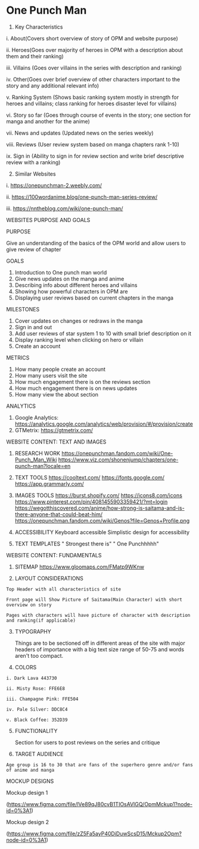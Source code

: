 # One Punch Man
1. Key Characteristics
  
  i. About(Covers short overview of story of OPM and website purpose)
  
  ii. Heroes(Goes over majority of heroes in OPM with a description about them and their ranking)
  
  iii. Villains (Goes over villains in the series with description and ranking)
  
  iv. Other(Goes over brief overview of other characters important to the story and any additional relevant info)
  
  v. Ranking System (Shows basic ranking system mostly in strength for heroes and villains; class ranking for heroes disaster level for villains)
  
  vi. Story so far (Goes through course of events in the story; one section for manga and another for the anime)
  
  vii. News and updates (Updated news on the series weekly)
  
  viii. Reviews (User review system based on manga chapters rank 1-10)
  
  ix. Sign in (Ability to sign in for review section and write brief descriptive review with a ranking)
  
 2. Similar Websites
  
  i. https://onepunchman-2.weebly.com/
  
  ii. https://100wordanime.blog/one-punch-man-series-review/
  
  iii. https://nntheblog.com/wiki/one-punch-man/
  
WEBSITES PURPOSE AND GOALS

PURPOSE

  Give an understanding of the basics of the OPM world and allow users to give review of chapter

GOALS
  
  1. Introduction to One punch man world
  2. Give news updates on the manga and anime
  3. Describing info about different heroes and villains
  4. Showing how powerful characters in OPM are
  5. Displaying user reviews based on current chapters in the manga

MILESTONES
  
  1. Cover updates on changes or redraws in the manga
  2. Sign in and out
  3. Add user reviews of star system 1 to 10 with small brief description on it
  4. Display ranking level when clicking on hero or villain
  5. Create an account

METRICS
  
  1. How many people create an account
  2. How many users visit the site
  3. How much engagement there is on the reviews section
  4. How much engagement there is on news updates
  5. How many view the about section

ANALYTICS
  
  1. Google Analytics: https://analytics.google.com/analytics/web/provision/#/provision/create
  2. GTMetrix: https://gtmetrix.com/

WEBSITE CONTENT: TEXT AND IMAGES
  
  1. RESEARCH WORK
    https://onepunchman.fandom.com/wiki/One-Punch_Man_Wiki
    https://www.viz.com/shonenjump/chapters/one-punch-man?locale=en
    

  3. TEXT TOOLS
    https://cooltext.com/
    https://fonts.google.com/
    https://app.grammarly.com/
    
  5. IMAGES TOOLS
    https://burst.shopify.com/
    https://icons8.com/icons
    https://www.pinterest.com/pin/4081455903359421/?mt=login
    https://wegotthiscovered.com/anime/how-strong-is-saitama-and-is-there-anyone-that-could-beat-him/
    https://onepunchman.fandom.com/wiki/Genos?file=Genos+Profile.png
    
  6. ACCESSIBILITY
     Keyboard accessible
     Simplistic design for accessibility 
     
  7. TEXT TEMPLATES
    " Strongest there is"
    " One Punchhhhh"

 WEBSITE CONTENT: FUNDAMENTALS
  1. SITEMAP https://www.gloomaps.com/FMatp9WKnw 
  
  2. LAYOUT CONSIDERATIONS
    
    Top Header with all characteristics of site
    
    Front page will Show Picture of Saitama(Main Character) with short overview on story
    
    Pages with characters will have picture of character with description and ranking(if applicable)
  
  3. TYPOGRAPHY
      
      Things are to be sectioned off in different areas of the site with major headers of importance with a big text size range of 50-75 and words aren't too compact. 
  
  4. COLORS
    
    i. Dark Lava 443730
    
    ii. Misty Rose: FFE6E8
    
    iii. Champagne Pink: FFE504
    
    iv. Pale Silver: DDC8C4
    
    v. Black Coffee: 352D39
  
  5. FUNCTIONALITY
     
     Section for users to post reviews on the series and critique
  
  6. TARGET AUDIENCE
    
    Age group is 16 to 30 that are fans of the superhero genre and/or fans of anime and manga
 
 MOCKUP DESIGNS
 
 Mockup design 1
 
 (https://www.figma.com/file/lVe89qJ80cvB1TIOsAVlGQ/OpmMckup1?node-id=0%3A1)  

 Mockup design 2

(https://www.figma.com/file/zZ5Fa5ayP40DiDuwScsD15/Mckup2Opm?node-id=0%3A1)
